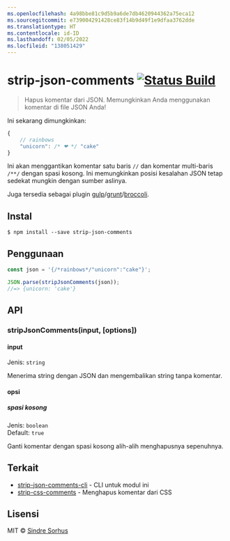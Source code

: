 ```yaml
---
ms.openlocfilehash: 4a98bbe81c9d5b9a6de7db4620944362a75eca12
ms.sourcegitcommit: e739004291428ce83f14b9d49f1e9dfaa3762dde
ms.translationtype: HT
ms.contentlocale: id-ID
ms.lasthandoff: 02/05/2022
ms.locfileid: "138051429"
---
```

# <a name="strip-json-comments-build-statushttpstravis-ciorgsindresorhusstrip-json-comments"></a>strip-json-comments [![Status Build](https://travis-ci.org/sindresorhus/strip-json-comments.svg?branch=master)](https://travis-ci.org/sindresorhus/strip-json-comments)

> Hapus komentar dari JSON. Memungkinkan Anda menggunakan komentar di file JSON Anda!

Ini sekarang dimungkinkan:

```js
{
    // rainbows
    "unicorn": /* ❤ */ "cake"
}
```

Ini akan menggantikan komentar satu baris `//` dan komentar multi-baris `/**/` dengan spasi kosong. Ini memungkinkan posisi kesalahan JSON tetap sedekat mungkin dengan sumber aslinya.

Juga tersedia sebagai plugin [gulp](https://github.com/sindresorhus/gulp-strip-json-comments)/[grunt](https://github.com/sindresorhus/grunt-strip-json-comments)/[broccoli](https://github.com/sindresorhus/broccoli-strip-json-comments).


## <a name="install"></a>Instal

```
$ npm install --save strip-json-comments
```


## <a name="usage"></a>Penggunaan

```js
const json = '{/*rainbows*/"unicorn":"cake"}';

JSON.parse(stripJsonComments(json));
//=> {unicorn: 'cake'}
```


## <a name="api"></a>API

### <a name="stripjsoncommentsinput-options"></a>stripJsonComments(input, [options])

#### <a name="input"></a>input

Jenis: `string`

Menerima string dengan JSON dan mengembalikan string tanpa komentar.

#### <a name="options"></a>opsi

##### <a name="whitespace"></a>spasi kosong

Jenis: `boolean`  
Default: `true`

Ganti komentar dengan spasi kosong alih-alih menghapusnya sepenuhnya.


## <a name="related"></a>Terkait

- [strip-json-comments-cli](https://github.com/sindresorhus/strip-json-comments-cli) - CLI untuk modul ini
- [strip-css-comments](https://github.com/sindresorhus/strip-css-comments) - Menghapus komentar dari CSS


## <a name="license"></a>Lisensi

MIT © [Sindre Sorhus](http://sindresorhus.com)
